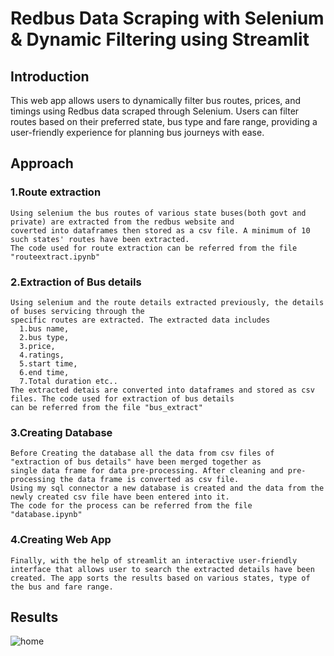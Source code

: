 # Redbus Data Scraping with Selenium & Dynamic Filtering using Streamlit
## Introduction
  This web app allows users to dynamically filter bus routes, prices, and timings using Redbus data scraped through Selenium.
  Users can filter routes based on their preferred state, bus type and fare range, providing a user-friendly experience for planning bus journeys with ease.
## Approach
  ### 1.Route extraction
    Using selenium the bus routes of various state buses(both govt and private) are extracted from the redbus website and 
    coverted into dataframes then stored as a csv file. A minimum of 10 such states' routes have been extracted. 
    The code used for route extraction can be referred from the file "routeextract.ipynb"
  ### 2.Extraction of Bus details
    Using selenium and the route details extracted previously, the details of buses servicing through the 
    specific routes are extracted. The extracted data includes 
      1.bus name, 
      2.bus type, 
      3.price, 
      4.ratings, 
      5.start time, 
      6.end time,
      7.Total duration etc..
    The extracted detais are converted into dataframes and stored as csv files. The code used for extraction of bus details
    can be referred from the file "bus_extract"
  ### 3.Creating Database
    Before Creating the database all the data from csv files of "extraction of bus details" have been merged together as 
    single data frame for data pre-processing. After cleaning and pre-processing the data frame is converted as csv file.
    Using my sql connector a new database is created and the data from the newly created csv file have been entered into it.
    The code for the process can be referred from the file "database.ipynb"
  ### 4.Creating Web App
    Finally, with the help of streamlit an interactive user-friendly interface that allows user to search the extracted details have been
    created. The app sorts the results based on various states, type of the bus and fare range.
## Results
  
  ![home](https://drive.google.com/file/d/1s2MBDotWIjkepL0niQ4EZ7OhlebtLq0T/view?usp=drive_link)
